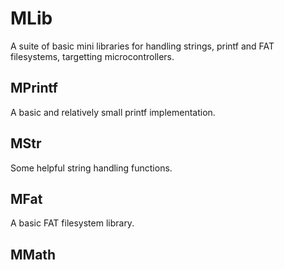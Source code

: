 # MLib
A suite of basic mini libraries for handling strings, printf and FAT filesystems, targetting microcontrollers.

## MPrintf
A basic and relatively small printf implementation.

## MStr
Some helpful string handling functions.

## MFat
A basic FAT filesystem library.

## MMath
